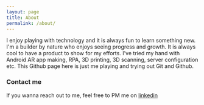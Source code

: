 ```yaml
---
layout: page
title: About
permalink: /about/
---
```


I enjoy playing with technology and it is always fun to learn something new. I'm a builder by nature who enjoys seeing progress and growth. It is always cool to have a product to show for my efforts. I've tried my hand with Android AR app making, RPA, 3D printing, 3D scanning, server configuration etc. This Github page here is just me playing and trying out Git and Github.

### Contact me

If you wanna reach out to me, feel free to PM me on [linkedin](https://www.linkedin.com/in/songyangen)
